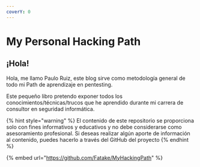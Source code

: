 ```yaml
---
coverY: 0
---
```


# My Personal Hacking Path

## ¡Hola!

Hola, me llamo Paulo Ruiz, este blog sirve como metodología general de todo mi Path de aprendizaje en pentesting.

Este pequeño libro pretendo exponer todos los conocimientos/técnicas/trucos que he aprendido durante mi carrera de consultor en seguridad informática.





{% hint style="warning" %}
El contenido de este repositorio se proporciona solo con fines informativos y educativos y no debe considerarse como asesoramiento profesional. Si deseas realizar algún aporte de información al contenido, puedes hacerlo a través del GitHub del proyecto
{% endhint %}

{% embed url="https://github.com/Fatake/MyHackingPath" %}

